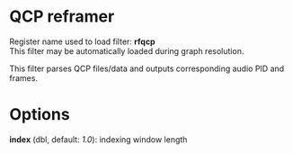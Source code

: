 <!-- automatically generated - do not edit, patch gpac/applications/gpac/gpac.c -->

# QCP reframer  
  
Register name used to load filter: __rfqcp__  
This filter may be automatically loaded during graph resolution.  
  
This filter parses QCP files/data and outputs corresponding audio PID and frames.  
  

# Options    
  
<a id="index">__index__</a> (dbl, default: _1.0_): indexing window length  
  
